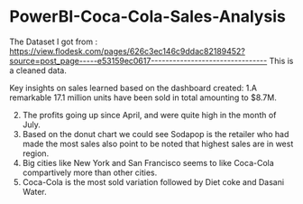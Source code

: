 # PowerBI-Coca-Cola-Sales-Analysis

The Dataset I got from : https://view.flodesk.com/pages/626c3ec146c9ddac82189452?source=post_page-----e53159ec0617--------------------------------
This is a cleaned data.

Key insights on sales learned based on the dashboard  created:
1.A remarkable 17.1 million units have been sold in total amounting to $8.7M.

2. The profits going up since April, and were quite high in the month of July.
3.  Based on the donut chart we could see Sodapop is the retailer who had made the most sales also point to be noted that highest sales are in west region.
4.   Big cities like New York and San Francisco seems to like Coca-Cola compartively more than other cities.
5.   Coca-Cola is the most sold variation followed by Diet coke and Dasani Water.




